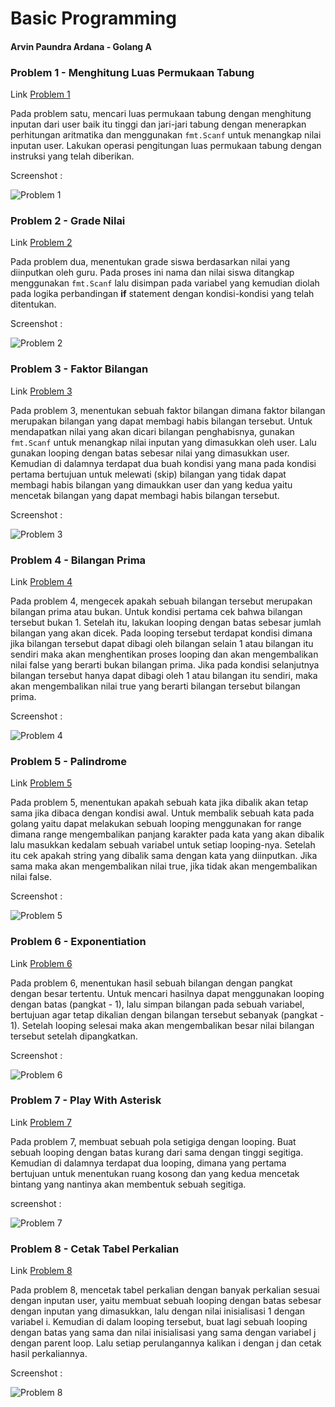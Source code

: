# Basic Programming

#### Arvin Paundra Ardana - Golang A

### Problem 1 - Menghitung Luas Permukaan Tabung

Link [Problem 1](https://github.com/arvinpaundra/go_arvin-paundra-ardana/blob/master/5_Basic%20Programming/praktikum/Problem%201/main.go)

Pada problem satu, mencari luas permukaan tabung dengan menghitung inputan dari user baik itu tinggi dan jari-jari tabung dengan menerapkan perhitungan aritmatika dan menggunakan `fmt.Scanf` untuk menangkap nilai inputan user. Lakukan operasi pengitungan luas permukaan tabung dengan instruksi yang telah diberikan.

Screenshot :

![Problem 1](https://github.com/arvinpaundra/go_arvin-paundra-ardana/blob/master/5_Basic%20Programming/screenshots/Screenshot_16.png)

### Problem 2 - Grade Nilai

Link [Problem 2](https://github.com/arvinpaundra/go_arvin-paundra-ardana/blob/master/5_Basic%20Programming/praktikum/Problem%202/main.go)

Pada problem dua, menentukan grade siswa berdasarkan nilai yang diinputkan oleh guru. Pada proses ini nama dan nilai siswa ditangkap menggunakan `fmt.Scanf` lalu disimpan pada variabel yang kemudian diolah pada logika perbandingan **if** statement dengan kondisi-kondisi yang telah ditentukan.

Screenshot :

![Problem 2](https://github.com/arvinpaundra/go_arvin-paundra-ardana/blob/master/5_Basic%20Programming/screenshots/Screenshot_17.png)

### Problem 3 - Faktor Bilangan

Link [Problem 3](https://github.com/arvinpaundra/go_arvin-paundra-ardana/blob/master/5_Basic%20Programming/praktikum/Problem%203/main.go)

Pada problem 3, menentukan sebuah faktor bilangan dimana faktor bilangan merupakan bilangan yang dapat membagi habis bilangan tersebut. Untuk mendapatkan nilai yang akan dicari bilangan penghabisnya, gunakan `fmt.Scanf` untuk menangkap nilai inputan yang dimasukkan oleh user. Lalu gunakan looping dengan batas sebesar nilai yang dimasukkan user. Kemudian di dalamnya terdapat dua buah kondisi yang mana pada kondisi pertama bertujuan untuk melewati (skip) bilangan yang tidak dapat membagi habis bilangan yang dimaukkan user dan yang kedua yaitu mencetak bilangan yang dapat membagi habis bilangan tersebut.

Screenshot :

![Problem 3](https://github.com/arvinpaundra/go_arvin-paundra-ardana/blob/master/5_Basic%20Programming/screenshots/Screenshot_18.png)

### Problem 4 - Bilangan Prima

Link [Problem 4](https://github.com/arvinpaundra/go_arvin-paundra-ardana/blob/master/5_Basic%20Programming/praktikum/Problem%204/main.go)

Pada problem 4, mengecek apakah sebuah bilangan tersebut merupakan bilangan prima atau bukan. Untuk kondisi pertama cek bahwa bilangan tersebut bukan 1. Setelah itu, lakukan looping dengan batas sebesar jumlah bilangan yang akan dicek. Pada looping tersebut terdapat kondisi dimana jika bilangan tersebut dapat dibagi oleh bilangan selain 1 atau bilangan itu sendiri maka akan menghentikan proses looping dan akan mengembalikan nilai false yang berarti bukan bilangan prima. Jika pada kondisi selanjutnya bilangan tersebut hanya dapat dibagi oleh 1 atau bilangan itu sendiri, maka akan mengembalikan nilai true yang berarti bilangan tersebut bilangan prima.

Screenshot :

![Problem 4](https://github.com/arvinpaundra/go_arvin-paundra-ardana/blob/master/5_Basic%20Programming/screenshots/Screenshot_19.png)

### Problem 5 - Palindrome

Link [Problem 5](https://github.com/arvinpaundra/go_arvin-paundra-ardana/blob/master/5_Basic%20Programming/praktikum/Problem%205/main.go)

Pada problem 5, menentukan apakah sebuah kata jika dibalik akan tetap sama jika dibaca dengan kondisi awal. Untuk membalik sebuah kata pada golang yaitu dapat melakukan sebuah looping menggunakan for range dimana range mengembalikan panjang karakter pada kata yang akan dibalik lalu masukkan kedalam sebuah variabel untuk setiap looping-nya. Setelah itu cek apakah string yang dibalik sama dengan kata yang diinputkan. Jika sama maka akan mengembalikan nilai true, jika tidak akan mengembalikan nilai false.

Screenshot :

![Problem 5](https://github.com/arvinpaundra/go_arvin-paundra-ardana/blob/master/5_Basic%20Programming/screenshots/Screenshot_20.png)

### Problem 6 - Exponentiation

Link [Problem 6](https://github.com/arvinpaundra/go_arvin-paundra-ardana/blob/master/5_Basic%20Programming/praktikum/Problem%206/main.go)

Pada problem 6, menentukan hasil sebuah bilangan dengan pangkat dengan besar tertentu. Untuk mencari hasilnya dapat menggunakan looping dengan batas (pangkat - 1), lalu simpan bilangan pada sebuah variabel, bertujuan agar tetap dikalian dengan bilangan tersebut sebanyak (pangkat - 1). Setelah looping selesai maka akan mengembalikan besar nilai bilangan tersebut setelah dipangkatkan.

Screenshot :

![Problem 6](https://github.com/arvinpaundra/go_arvin-paundra-ardana/blob/master/5_Basic%20Programming/screenshots/Screenshot_21.png)

### Problem 7 - Play With Asterisk

Link [Problem 7](https://github.com/arvinpaundra/go_arvin-paundra-ardana/blob/master/5_Basic%20Programming/praktikum/Problem%207/main.go)

Pada problem 7, membuat sebuah pola setigiga dengan looping. Buat sebuah looping dengan batas kurang dari sama dengan tinggi segitiga. Kemudian di dalamnya terdapat dua looping, dimana yang pertama bertujuan untuk menentukan ruang kosong dan yang kedua mencetak bintang yang nantinya akan membentuk sebuah segitiga.

screenshot :

![Problem 7](https://github.com/arvinpaundra/go_arvin-paundra-ardana/blob/master/5_Basic%20Programming/screenshots/Screenshot_22.png)

### Problem 8 - Cetak Tabel Perkalian

Link [Problem 8](https://github.com/arvinpaundra/go_arvin-paundra-ardana/blob/master/5_Basic%20Programming/praktikum/Problem%208/main.go)

Pada problem 8, mencetak tabel perkalian dengan banyak perkalian sesuai dengan inputan user, yaitu membuat sebuah looping dengan batas sebesar dengan inputan yang dimasukkan, lalu dengan nilai inisialisasi 1 dengan variabel i. Kemudian di dalam looping tersebut, buat lagi sebuah looping dengan batas yang sama dan nilai inisialisasi yang sama dengan variabel j dengan parent loop. Lalu setiap perulangannya kalikan i dengan j dan cetak hasil perkaliannya.

Screenshot :

![Problem 8](https://github.com/arvinpaundra/go_arvin-paundra-ardana/blob/master/5_Basic%20Programming/screenshots/Screenshot_23.png)
